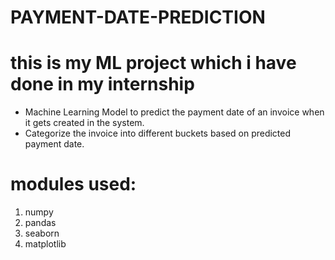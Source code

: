 # PAYMENT-DATE-PREDICTION
# this is my ML project which i have done in my internship
- Machine Learning Model to predict the payment date of an invoice when it gets created in the system.
- Categorize the invoice into different buckets based on predicted payment date.
# modules used:
1. numpy
2. pandas
3. seaborn
4. matplotlib